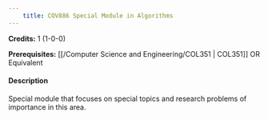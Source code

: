 ```yaml
---
    title: COV886 Special Module in Algorithms
---
```

**Credits:** 1 (1-0-0)



**Prerequisites:** [[/Computer Science and Engineering/COL351 | COL351]] OR Equivalent

#### Description 
Special module that focuses on special topics and research problems of importance in this area.